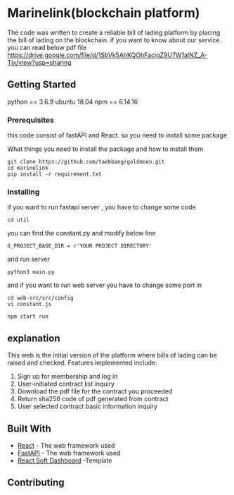 # Marinelink(blockchain platform)

The code was written to create a reliable bill of lading platform by placing the bill of lading on the blockchain.
if you want to know about our service. you can read below pdf file
https://drive.google.com/file/d/1SbVk5AhKQOhFacigZ9U7W1alNZ_A-Tjx/view?usp=sharing

## Getting Started

python == 3.6.9
ubuntu 18.04
npm == 6.14.16

### Prerequisites
this code consist of fastAPI and React. so you need to install some package

What things you need to install the package and how to install them

```
git clone https://github.com/taebbang/goldmoon.git
cd marinelink
pip install -r requirement.txt
```

### Installing
if you want to run fastapi server , you have to change some code

```
cd util
```
you can find the constant.py and modify below line

```
G_PROJECT_BASE_DIR = r'YOUR PROJECT DIRECTORY'
```
and run server

```
python3 main.py
```

and if you want to run web server you have to change some port in 

```
cd web-src/src/config
vi constant.js
```
```
npm start run
```

## explanation

This web is the initial version of the platform where bills of lading can be raised and checked. 
Features implemented include:
1. Sign up for membership and log in
2. User-initiated contract list inquiry
3. Download the pdf file for the contract you proceeded
4. Return sha256 code of pdf generated from contract
5. User selected contract basic information inquiry


## Built With

* [React](https://github.com/facebook/react) - The web framework used
* [FastAPI](https://github.com/tiangolo/fastapi) - The web framework used
* [React Soft Dashboard](https://github.com/app-generator/react-soft-ui-dashboard) -Template
## Contributing

